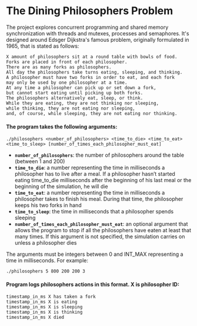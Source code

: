 # The Dining Philosophers Problem
The project explores concurrent programming and shared memory synchronization with threads and mutexes, processes and semaphores. It's designed around Edsger Dijkstra's famous problem, originally formulated in 1965, that is stated as follows:

```
X amount of philosophers sit at a round table with bowls of food.
Forks are placed in front of each philosopher.
There are as many forks as philosophers.
All day the philosophers take turns eating, sleeping, and thinking.
A philosopher must have two forks in order to eat, and each fork
may only be used by one philosopher at a time.
At any time a philosopher can pick up or set down a fork,
but cannot start eating until picking up both forks.
The philosophers alternatively eat, sleep, or think.
While they are eating, they are not thinking nor sleeping,
while thinking, they are not eating nor sleeping,
and, of course, while sleeping, they are not eating nor thinking.
```
#### The program takes the following arguments:

```
./philosophers <number_of_philosophers> <time_to_die> <time_to_eat>
<time_to_sleep> [number_of_times_each_philosopher_must_eat]
```

* **```number_of_philosophers```**: the number of philosophers around the table (between 1 and 200)
* **```time_to_die```**: a number representing the time in milliseconds a philosopher has to live after a meal. If a philosopher hasn’t started eating time_to_die milliseconds after the beginning of his last meal or the beginning of the simulation, he will die
* **```time_to_eat```**: a number representing the time in milliseconds a philosopher takes to finish his meal. During that time, the philosopher keeps his two forks in hand
* **```time_to_sleep```**: the time in milliseconds that a philosopher spends sleeping
* **```number_of_times_each_philosopher_must_eat```**: an optional argument that allows the program to stop if all the philosophers have eaten at least that many times. If this argument is not specified, the simulation carries on unless a philosopher dies

The arguments must be integers between 0 and INT_MAX representing a time in milliseconds. For example:

```
./philosophers 5 800 200 200 3
```

#### Program logs philosophers actions in this format. X is philosopher ID:

```
timestamp_in_ms X has taken a fork
timestamp_in_ms X is eating
timestamp_in_ms X is sleeping
timestamp_in_ms X is thinking
timestamp_in_ms X died
